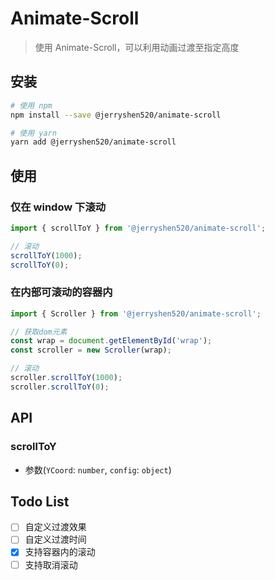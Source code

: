 # Animate-Scroll

> 使用 Animate-Scroll，可以利用动画过渡至指定高度

## 安装

```bash
# 使用 npm
npm install --save @jerryshen520/animate-scroll

# 使用 yarn
yarn add @jerryshen520/animate-scroll
```

## 使用

### 仅在 window 下滚动

```javascript
import { scrollToY } from '@jerryshen520/animate-scroll';

// 滚动
scrollToY(1000);
scrollToY(0);
```

### 在内部可滚动的容器内

```javascript
import { Scroller } from '@jerryshen520/animate-scroll';

// 获取dom元素
const wrap = document.getElementById('wrap');
const scroller = new Scroller(wrap);

// 滚动
scroller.scrollToY(1000);
scroller.scrollToY(0);
```

## API

### scrollToY

- 参数(`YCoord`: `number`, `config`: `object`)

## Todo List

- [ ] 自定义过渡效果
- [ ] 自定义过渡时间
- [x] 支持容器内的滚动
- [ ] 支持取消滚动
